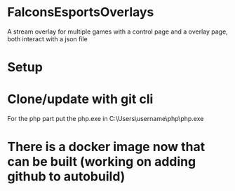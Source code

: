 # FalconsEsportsOverlays
 A stream overlay for multiple games with a control page and a overlay page, both interact with a json file
<h1>Setup</h1>

<h1>Clone/update with git cli</h1>
<p>For the php part put the php.exe in C:\Users\username\php\php.exe</p>

<h1>There is a docker image now that can be built (working on adding github to autobuild)</h1>
